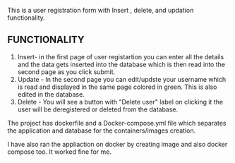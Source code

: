 This is a user registration form with Insert , delete, and updation functionality.

FUNCTIONALITY
------------------
1) Insert- in the first page of user registartion you can enter all the details and the data gets inserted into the database which is then read into the second page as you click submit.
2) Update - In the second page you can edit/updste your username which is read and displayed in the same page colored in green. This is also edited in the database.
3) Delete -  You will see a button with "Delete user" label on clicking it the user will be deregistered or deleted from the database.

The project has dockerfile and a Docker-compose.yml file which separates the application and database for the containers/images creation.

I have also ran the appliaction on docker by creating image and also docker compose too. It worked fine for me.
